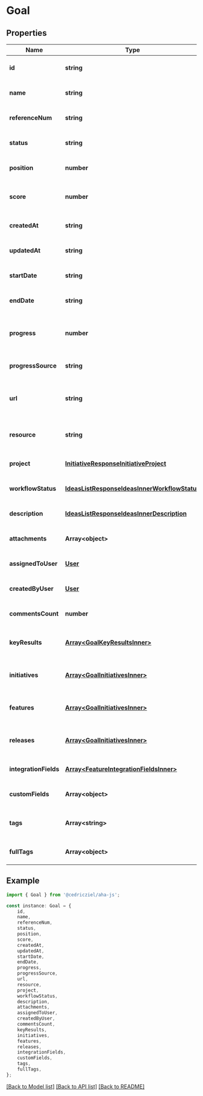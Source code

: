 # Goal


## Properties

Name | Type | Description | Notes
------------ | ------------- | ------------- | -------------
**id** | **string** | Unique identifier of the goal | [optional] [default to undefined]
**name** | **string** | Name of the goal | [optional] [default to undefined]
**referenceNum** | **string** | Reference number of the goal | [optional] [default to undefined]
**status** | **string** | Current status of the goal | [optional] [default to undefined]
**position** | **number** | Position for sorting goals | [optional] [default to undefined]
**score** | **number** | Score associated with the goal | [optional] [default to undefined]
**createdAt** | **string** | Creation date of the goal | [optional] [default to undefined]
**updatedAt** | **string** | Last update date of the goal | [optional] [default to undefined]
**startDate** | **string** | Start date of the goal | [optional] [default to undefined]
**endDate** | **string** | End date of the goal | [optional] [default to undefined]
**progress** | **number** | Progress percentage towards goal completion | [optional] [default to undefined]
**progressSource** | **string** | Source for calculating progress | [optional] [default to undefined]
**url** | **string** | URL to view the goal in the Aha! web application | [optional] [default to undefined]
**resource** | **string** | API resource URL for the goal | [optional] [default to undefined]
**project** | [**InitiativeResponseInitiativeProject**](InitiativeResponseInitiativeProject.md) |  | [optional] [default to undefined]
**workflowStatus** | [**IdeasListResponseIdeasInnerWorkflowStatus**](IdeasListResponseIdeasInnerWorkflowStatus.md) |  | [optional] [default to undefined]
**description** | [**IdeasListResponseIdeasInnerDescription**](IdeasListResponseIdeasInnerDescription.md) |  | [optional] [default to undefined]
**attachments** | **Array&lt;object&gt;** | Attachments to the goal | [optional] [default to undefined]
**assignedToUser** | [**User**](User.md) |  | [optional] [default to undefined]
**createdByUser** | [**User**](User.md) |  | [optional] [default to undefined]
**commentsCount** | **number** | Number of comments on the goal | [optional] [default to undefined]
**keyResults** | [**Array&lt;GoalKeyResultsInner&gt;**](GoalKeyResultsInner.md) | Key results associated with the goal | [optional] [default to undefined]
**initiatives** | [**Array&lt;GoalInitiativesInner&gt;**](GoalInitiativesInner.md) | Initiatives associated with the goal | [optional] [default to undefined]
**features** | [**Array&lt;GoalInitiativesInner&gt;**](GoalInitiativesInner.md) | Features associated with the goal | [optional] [default to undefined]
**releases** | [**Array&lt;GoalInitiativesInner&gt;**](GoalInitiativesInner.md) | Releases associated with the goal | [optional] [default to undefined]
**integrationFields** | [**Array&lt;FeatureIntegrationFieldsInner&gt;**](FeatureIntegrationFieldsInner.md) | Integration fields for the goal | [optional] [default to undefined]
**customFields** | **Array&lt;object&gt;** | Custom fields for the goal | [optional] [default to undefined]
**tags** | **Array&lt;string&gt;** | Tags associated with the goal | [optional] [default to undefined]
**fullTags** | **Array&lt;object&gt;** | Full tag objects with metadata | [optional] [default to undefined]

## Example

```typescript
import { Goal } from '@cedricziel/aha-js';

const instance: Goal = {
    id,
    name,
    referenceNum,
    status,
    position,
    score,
    createdAt,
    updatedAt,
    startDate,
    endDate,
    progress,
    progressSource,
    url,
    resource,
    project,
    workflowStatus,
    description,
    attachments,
    assignedToUser,
    createdByUser,
    commentsCount,
    keyResults,
    initiatives,
    features,
    releases,
    integrationFields,
    customFields,
    tags,
    fullTags,
};
```

[[Back to Model list]](../README.md#documentation-for-models) [[Back to API list]](../README.md#documentation-for-api-endpoints) [[Back to README]](../README.md)
